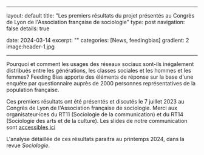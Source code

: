  ---

layout: default
title: "Les premiers résultats du projet présentés au Congrès de Lyon de l'Association française de sociologie"
type: post
navigation: false
details: true

date: 2024-03-14
excerpt: ""
categories: [News, feedingbias]
gradient: 2
image:header-1.jpg

---

Pourquoi et comment les usages des réseaux sociaux sont-ils inégalement distribués entre les générations, les classes sociales et les hommes et les femmes? Feeding Bias apporte des éléments de réponse sur la base d'une enquête par questionnaire auprès de 2000 personnes représentatives de la population française.

Ces premiers résultats ont été présentés et discutés le 7 juillet 2023 au Congrès de Lyon de l'Association française de sociologie. Merci aux organisateur·ices du RT11 (Sociologie de la communication) et du RT14 (Sociologie des arts et de la culture). Les slides de notre communication sont [accessibles ici](/pdf/fb-slides-afs-2023.pdf)

L'analyse  détaillée de ces résultats paraitra au printemps 2024, dans la revue *Sociologie*.

